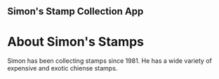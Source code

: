 Simon's Stamp Collection App
---

# About Simon's Stamps

Simon has been collecting stamps since 1981.  He has a wide variety of expensive and exotic chiense stamps. 

